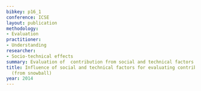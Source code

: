 ```yaml
---
bibkey: p16_1
conference: ICSE
layout: publication
methodology:
- Evaluation
practitioner:
- Understanding
researcher:
- Socio-technical effects
summary: Evaluation of  contribution from social and technical factors in GitHub
title: Influence of social and technical factors for evaluating contribution in GitHub
  (from snowball)
year: 2014
---
```

